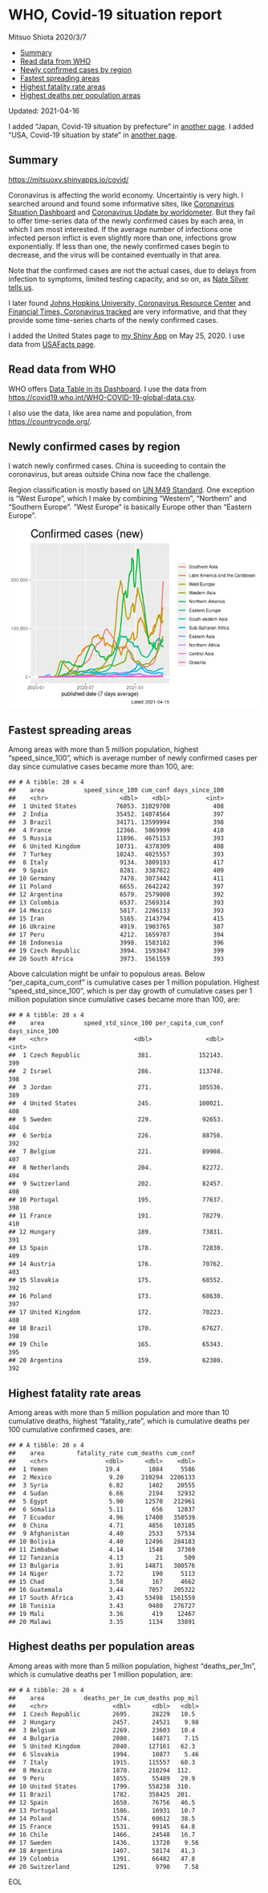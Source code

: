 WHO, Covid-19 situation report
================
Mitsuo Shiota
2020/3/7

-   [Summary](#summary)
-   [Read data from WHO](#read-data-from-who)
-   [Newly confirmed cases by region](#newly-confirmed-cases-by-region)
-   [Fastest spreading areas](#fastest-spreading-areas)
-   [Highest fatality rate areas](#highest-fatality-rate-areas)
-   [Highest deaths per population
    areas](#highest-deaths-per-population-areas)

Updated: 2021-04-16

I added “Japan, Covid-19 situation by prefecture” in [another
page](Japan.md). I added “USA, Covid-19 situation by state” in [another
page](USA.md).

## Summary

<https://mitsuoxv.shinyapps.io/covid/>

Coronavirus is affecting the world economy. Uncertaintiy is very high. I
searched around and found some informative sites, like [Coronavirus
Situation
Dashboard](https://who.maps.arcgis.com/apps/opsdashboard/index.html#/c88e37cfc43b4ed3baf977d77e4a0667)
and [Coronavirus Update by
worldometer](https://www.worldometers.info/coronavirus/). But they fail
to offer time-series data of the newly confirmed cases by each area, in
which I am most interested. If the average number of infections one
infected person inflict is even slightly more than one, infections grow
exponentially. If less than one, the newly confirmed cases begin to
decrease, and the virus will be contained eventually in that area.

Note that the confirmed cases are not the actual cases, due to delays
from infection to symptoms, limited testing capacity, and so on, as
[Nate Silver tells
us](https://fivethirtyeight.com/features/coronavirus-case-counts-are-meaningless/).

I later found [Johns Hopkins University, Coronavirus Resource
Center](https://coronavirus.jhu.edu/) and [Financial Times, Coronavirus
tracked](https://www.ft.com/content/a26fbf7e-48f8-11ea-aeb3-955839e06441)
are very informative, and that they provide some time-series charts of
the newly confirmed cases.

I added the United States page to [my Shiny
App](https://mitsuoxv.shinyapps.io/covid/) on May 25, 2020. I use data
from [USAFacts
page](https://usafacts.org/visualizations/coronavirus-covid-19-spread-map/).

## Read data from WHO

WHO offers [Data Table in its Dashboard](https://covid19.who.int/table).
I use the data from
<https://covid19.who.int/WHO-COVID-19-global-data.csv>.

I also use the data, like area name and population, from
<https://countrycode.org/>.

## Newly confirmed cases by region

I watch newly confirmed cases. China is suceeding to contain the
coronavirus, but areas outside China now face the challenge.

Region classification is mostly based on [UN M49
Standard](https://unstats.un.org/unsd/methodology/m49/). One exception
is “West Europe”, which I make by combining “Western”, “Northern” and
“Southern Europe”. “West Europe” is basically Europe other than “Eastern
Europe”.

![](README_files/figure-gfm/chart-1.png)<!-- -->

## Fastest spreading areas

Among areas with more than 5 million population, highest
“speed\_since\_100”, which is average number of newly confirmed cases
per day since cumulative cases became more than 100, are:

    ## # A tibble: 20 x 4
    ##    area           speed_since_100 cum_conf days_since_100
    ##    <chr>                    <dbl>    <dbl>          <int>
    ##  1 United States           76053. 31029700            408
    ##  2 India                   35452. 14074564            397
    ##  3 Brazil                  34171. 13599994            398
    ##  4 France                  12366.  5069999            410
    ##  5 Russia                  11896.  4675153            393
    ##  6 United Kingdom          10731.  4378309            408
    ##  7 Turkey                  10243.  4025557            393
    ##  8 Italy                    9134.  3809193            417
    ##  9 Spain                    8281.  3387022            409
    ## 10 Germany                  7478.  3073442            411
    ## 11 Poland                   6655.  2642242            397
    ## 12 Argentina                6579.  2579000            392
    ## 13 Colombia                 6537.  2569314            393
    ## 14 Mexico                   5817.  2286133            393
    ## 15 Iran                     5165.  2143794            415
    ## 16 Ukraine                  4919.  1903765            387
    ## 17 Peru                     4212.  1659707            394
    ## 18 Indonesia                3998.  1583182            396
    ## 19 Czech Republic           3994.  1593847            399
    ## 20 South Africa             3973.  1561559            393

Above calculation might be unfair to populous areas. Below
“per\_capita\_cum\_conf” is cumulative cases per 1 million population.
Highest “speed\_std\_since\_100”, which is per day growth of cumulative
cases per 1 million population since cumulative cases became more than
100, are:

    ## # A tibble: 20 x 4
    ##    area           speed_std_since_100 per_capita_cum_conf days_since_100
    ##    <chr>                        <dbl>               <dbl>          <int>
    ##  1 Czech Republic                381.             152143.            399
    ##  2 Israel                        286.             113748.            398
    ##  3 Jordan                        271.             105536.            389
    ##  4 United States                 245.             100021.            408
    ##  5 Sweden                        229.              92653.            404
    ##  6 Serbia                        226.              88756.            392
    ##  7 Belgium                       221.              89908.            407
    ##  8 Netherlands                   204.              82272.            404
    ##  9 Switzerland                   202.              82457.            408
    ## 10 Portugal                      195.              77637.            398
    ## 11 France                        191.              78279.            410
    ## 12 Hungary                       189.              73831.            391
    ## 13 Spain                         178.              72830.            409
    ## 14 Austria                       176.              70762.            403
    ## 15 Slovakia                      175.              68552.            392
    ## 16 Poland                        173.              68630.            397
    ## 17 United Kingdom                172.              70223.            408
    ## 18 Brazil                        170.              67627.            398
    ## 19 Chile                         165.              65343.            395
    ## 20 Argentina                     159.              62380.            392

## Highest fatality rate areas

Among areas with more than 5 million population and more than 10
cumulative deaths, highest “fatality\_rate”, which is cumulative deaths
per 100 cumulative confirmed cases, are:

    ## # A tibble: 20 x 4
    ##    area         fatality_rate cum_deaths cum_conf
    ##    <chr>                <dbl>      <dbl>    <dbl>
    ##  1 Yemen                19.4        1084     5586
    ##  2 Mexico                9.20     210294  2286133
    ##  3 Syria                 6.82       1402    20555
    ##  4 Sudan                 6.66       2194    32932
    ##  5 Egypt                 5.90      12570   212961
    ##  6 Somalia               5.11        656    12837
    ##  7 Ecuador               4.96      17400   350539
    ##  8 China                 4.71       4856   103185
    ##  9 Afghanistan           4.40       2533    57534
    ## 10 Bolivia               4.40      12496   284183
    ## 11 Zimbabwe              4.14       1548    37369
    ## 12 Tanzania              4.13         21      509
    ## 13 Bulgaria              3.91      14871   380576
    ## 14 Niger                 3.72        190     5113
    ## 15 Chad                  3.58        167     4662
    ## 16 Guatemala             3.44       7057   205322
    ## 17 South Africa          3.43      53498  1561559
    ## 18 Tunisia               3.43       9480   276727
    ## 19 Mali                  3.36        419    12467
    ## 20 Malawi                3.35       1134    33891

## Highest deaths per population areas

Among areas with more than 5 million population, highest
“deaths\_per\_1m”, which is cumulative deaths per 1 million population,
are:

    ## # A tibble: 20 x 4
    ##    area           deaths_per_1m cum_deaths pop_mil
    ##    <chr>                  <dbl>      <dbl>   <dbl>
    ##  1 Czech Republic         2695.      28229   10.5 
    ##  2 Hungary                2457.      24521    9.98
    ##  3 Belgium                2269.      23603   10.4 
    ##  4 Bulgaria               2080.      14871    7.15
    ##  5 United Kingdom         2040.     127161   62.3 
    ##  6 Slovakia               1994.      10877    5.46
    ##  7 Italy                  1915.     115557   60.3 
    ##  8 Mexico                 1870.     210294  112.  
    ##  9 Peru                   1855.      55489   29.9 
    ## 10 United States          1799.     558238  310.  
    ## 11 Brazil                 1782.     358425  201.  
    ## 12 Spain                  1650.      76756   46.5 
    ## 13 Portugal               1586.      16931   10.7 
    ## 14 Poland                 1574.      60612   38.5 
    ## 15 France                 1531.      99145   64.8 
    ## 16 Chile                  1466.      24548   16.7 
    ## 17 Sweden                 1436.      13720    9.56
    ## 18 Argentina              1407.      58174   41.3 
    ## 19 Colombia               1391.      66482   47.8 
    ## 20 Switzerland            1291.       9790    7.58

EOL
